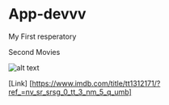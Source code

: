 # App-devvv
My First resperatory

Second Movies

![alt text](https://upload.wikimedia.org/wikipedia/en/8/85/The_Umbrella_Academy_season_4.jpg)

[Link] [https://www.imdb.com/title/tt1312171/?ref_=nv_sr_srsg_0_tt_3_nm_5_q_umb]
